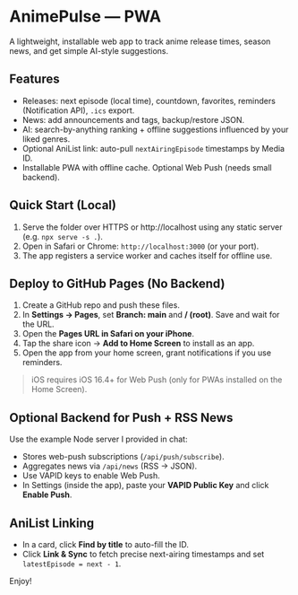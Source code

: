 # AnimePulse — PWA

A lightweight, installable web app to track anime release times, season news, and get simple AI-style suggestions.

## Features
- Releases: next episode (local time), countdown, favorites, reminders (Notification API), `.ics` export.
- News: add announcements and tags, backup/restore JSON.
- AI: search-by-anything ranking + offline suggestions influenced by your liked genres.
- Optional AniList link: auto-pull `nextAiringEpisode` timestamps by Media ID.
- Installable PWA with offline cache. Optional Web Push (needs small backend).

## Quick Start (Local)
1. Serve the folder over HTTPS or http://localhost using any static server (e.g. `npx serve -s .`).
2. Open in Safari or Chrome: `http://localhost:3000` (or your port).
3. The app registers a service worker and caches itself for offline use.

## Deploy to GitHub Pages (No Backend)
1. Create a GitHub repo and push these files.
2. In **Settings → Pages**, set **Branch: main** and **/ (root)**. Save and wait for the URL.
3. Open the **Pages URL in Safari on your iPhone**.
4. Tap the share icon → **Add to Home Screen** to install as an app.
5. Open the app from your home screen, grant notifications if you use reminders.

> iOS requires iOS 16.4+ for Web Push (only for PWAs installed on the Home Screen).

## Optional Backend for Push + RSS News
Use the example Node server I provided in chat:
- Stores web-push subscriptions (`/api/push/subscribe`).
- Aggregates news via `/api/news` (RSS → JSON).
- Use VAPID keys to enable Web Push.
- In Settings (inside the app), paste your **VAPID Public Key** and click **Enable Push**.

## AniList Linking
- In a card, click **Find by title** to auto-fill the ID.
- Click **Link & Sync** to fetch precise next-airing timestamps and set `latestEpisode = next - 1`.

Enjoy!
